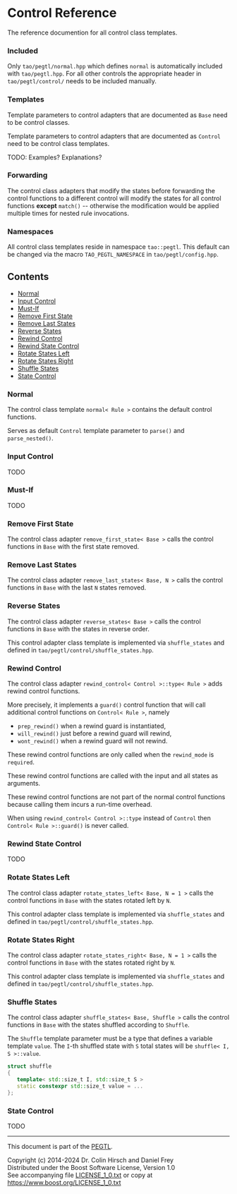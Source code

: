 # Control Reference

The reference documention for all control class templates.

### Included

Only `tao/pegtl/normal.hpp` which defines `normal` is automatically included with `tao/pegtl.hpp`.
For all other controls the appropriate header in `tao/pegtl/control/` needs to be included manually.

### Templates

Template parameters to control adapters that are documented as `Base` need to be control classes.

Template parameters to control adapters that are documented as `Control` need to be control class templates.

TODO: Examples? Explanations?

### Forwarding

The control class adapters that modify the states before forwarding the control functions to a different control will modify the states for all control functions **except** `match()` -- otherwise the modification would be applied multiple times for nested rule invocations.

### Namespaces

All control class templates reside in namespace `tao::pegtl`.
This default can be changed via the macro `TAO_PEGTL_NAMESPACE` in `tao/pegtl/config.hpp`.


## Contents

* [Normal](#normal)
* [Input Control](#input-control)
* [Must-If](#must-if)
* [Remove First State](#remove-first-state)
* [Remove Last States](#remove-last-states)
* [Reverse States](#reverse-states)
* [Rewind Control](#rewind-control)
* [Rewind State Control](#rewind-state-control)
* [Rotate States Left](#rotate-states-left)
* [Rotate States Right](#rotate-states-right)
* [Shuffle States](#shuffle-states)
* [State Control](#state-control)

### Normal

The control class template `normal< Rule >` contains the default control functions.

Serves as default `Control` template parameter to `parse()` and `parse_nested()`.

### Input Control

TODO

### Must-If

TODO

### Remove First State

The control class adapter `remove_first_state< Base >` calls the control functions in `Base` with the first state removed.

### Remove Last States

The control class adapter `remove_last_states< Base, N >` calls the control functions in `Base` with the last `N` states removed.

### Reverse States

The control class adapter `reverse_states< Base >` calls the control functions in `Base` with the states in reverse order.

This control adapter class template is implemented via `shuffle_states` and defined in `tao/pegtl/control/shuffle_states.hpp`.

### Rewind Control

The control class adapter `rewind_control< Control >::type< Rule >` adds rewind control functions.

More precisely, it implements a `guard()` control function that will call additional control functions on `Control< Rule >`, namely

* `prep_rewind()` when a rewind guard is instantiated,
* `will_rewind()` just before a rewind guard will rewind,
* `wont_rewind()` when a rewind guard will not rewind.

These rewind control functions are only called when the `rewind_mode` is `required`.

These rewind control functions are called with the input and all states as arguments.

These rewind control functions are not part of the normal control functions because calling them incurs a run-time overhead.

When using `rewind_control< Control >::type` instead of `Control` then `Control< Rule >::guard()` is never called.

### Rewind State Control

TODO

### Rotate States Left

The control class adapter `rotate_states_left< Base, N = 1 >` calls the control functions in `Base` with the states rotated left by `N`.

This control adapter class template is implemented via `shuffle_states` and defined in `tao/pegtl/control/shuffle_states.hpp`.

### Rotate States Right

The control class adapter `rotate_states_right< Base, N = 1 >` calls the control functions in `Base` with the states rotated right by `N`.

This control adapter class template is implemented via `shuffle_states` and defined in `tao/pegtl/control/shuffle_states.hpp`.

### Shuffle States

The control class adapter `shuffle_states< Base, Shuffle >` calls the control functions in `Base` with the states shuffled according to `Shuffle`.

The `Shuffle` template parameter must be a type that defines a variable template `value`.
The `I`-th shuffled state with `S` total states will be `shuffle< I, S >::value`.

```c++
struct shuffle
{
   template< std::size_t I, std::size_t S >
   static constexpr std::size_t value = ...
};
```

### State Control

TODO

---

This document is part of the [PEGTL](https://github.com/taocpp/PEGTL).

Copyright (c) 2014-2024 Dr. Colin Hirsch and Daniel Frey<br>
Distributed under the Boost Software License, Version 1.0<br>
See accompanying file [LICENSE_1_0.txt](../LICENSE_1_0.txt) or copy at https://www.boost.org/LICENSE_1_0.txt
